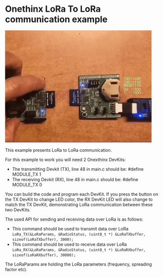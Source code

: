 # Onethinx LoRa To LoRa communication example
   
   ![LoRa to LoRa](https://github.com/onethinx/Readme_assets/blob/main/LoRa-to-LoRa.gif?raw=true)<br/>
   

This example presents LoRa to LoRa communication. 

For this example to work you will need 2 Onexthinx DevKits:
  - The transmitting Devkit (TX), line 48 in main.c should be: #define MODULE_TX 1
  - The receiving Devkit (RX), line 48 in main.c should be: #define MODULE_TX 0

You can build the code and program each DevKit. If you press the button on the TX DevKit to change LED color, the RX DevKit LED will also change to match the TX DevKit, demonstrating LoRa communication between these two DevKits.

The used API for sending and receiving data over LoRa is as follows:
  - This command should be used to transmit data over LoRa<br>
  `LoRa_TX(&LoRaParams, &RadioStatus, (uint8_t *) &LoRaTXbuffer, sizeof(LoRaTXbuffer), 3000);`
  - This command should be used to receive data over LoRa<br>
  `LoRa_RX(&LoRaParams, &RadioStatus, (uint8_t *) &LoRaRXbuffer, sizeof(LoRaRXbuffer), 30000);`
   
   The LoRaParams are holding the LoRa parameters (frequency, spreading factor etc).
